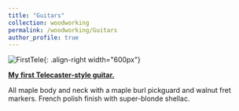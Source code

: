 ```yaml
---
title: "Guitars"
collection: woodworking
permalink: /woodworking/Guitars
author_profile: true
---
```


![FirstTele](http://malachycampbell.github.io/images/G10.jpeg){: .align-right width="600px"}

<b>[My first Telecaster-style guitar.](http://malachycampbell.github.io/_woodworking/Guitars/FirstGuitar) </b>

All maple body and neck with a maple burl pickguard and walnut fret markers. French polish finish with super-blonde shellac.
